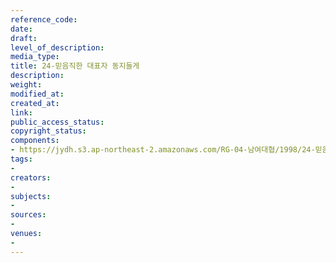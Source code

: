 ```yaml
---
reference_code: 
date: 
draft: 
level_of_description: 
media_type: 
title: 24-믿음직한 대표자 동지들게
description: 
weight: 
modified_at: 
created_at: 
link: 
public_access_status: 
copyright_status: 
components:
- https://jydh.s3.ap-northeast-2.amazonaws.com/RG-04-남여대협/1998/24-믿음직한+대표자+동지들게.pdf
tags:
- 
creators:
- 
subjects:
- 
sources:
- 
venues:
- 
---
```

